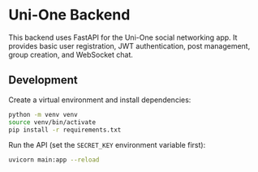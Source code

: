 # Uni-One Backend

This backend uses FastAPI for the Uni-One social networking app. It provides
basic user registration, JWT authentication, post management, group creation,
and WebSocket chat.

## Development

Create a virtual environment and install dependencies:

```bash
python -m venv venv
source venv/bin/activate
pip install -r requirements.txt
```

Run the API (set the `SECRET_KEY` environment variable first):

```bash
uvicorn main:app --reload
```
